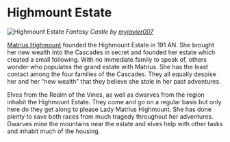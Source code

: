 # Highmount Estate

![Highmount Estate](https://images-wixmp-ed30a86b8c4ca887773594c2.wixmp.com/f/d9d4a02c-43bd-4491-8b07-e8be915c67c2/d6r1jmx-0671afd2-8454-49b1-a105-10cb7c75f258.png/v1/fill/w_1600,h_1280,q_80,strp/fantasy_castle_by_myjavier007_d6r1jmx-fullview.jpg?token=eyJ0eXAiOiJKV1QiLCJhbGciOiJIUzI1NiJ9.eyJzdWIiOiJ1cm46YXBwOjdlMGQxODg5ODIyNjQzNzNhNWYwZDQxNWVhMGQyNmUwIiwiaXNzIjoidXJuOmFwcDo3ZTBkMTg4OTgyMjY0MzczYTVmMGQ0MTVlYTBkMjZlMCIsIm9iaiI6W1t7ImhlaWdodCI6Ijw9MTI4MCIsInBhdGgiOiJcL2ZcL2Q5ZDRhMDJjLTQzYmQtNDQ5MS04YjA3LWU4YmU5MTVjNjdjMlwvZDZyMWpteC0wNjcxYWZkMi04NDU0LTQ5YjEtYTEwNS0xMGNiN2M3NWYyNTgucG5nIiwid2lkdGgiOiI8PTE2MDAifV1dLCJhdWQiOlsidXJuOnNlcnZpY2U6aW1hZ2Uub3BlcmF0aW9ucyJdfQ.15wTR1z_j6vooe4zb3-l_HSn_q_er9QRy86KhvduKdQ)
_Fantasy Castle by [myjavier007](https://www.deviantart.com/myjavier007)_

[Matrius Highmount](/Characters/MatriusHighmount.md) founded the Highmount Estate in 191 AN. She brought her new wealth into the Cascades in secret and founded her estate which created a small following. With no immediate family to speak of, others wonder who populates the grand estate with Matrius. She has the least contact among the four families of the Cascades. They all equally despise her and her “new wealth” that they believe she stole in her past adventures.

Elves from the Realm of the Vines, as well as dwarves from the region inhabit the Highmount Estate. They come and go on a regular basis but only here do they get along to please Lady Matrius Highmount. She has done plenty to save both races from much tragedy throughout her adventures. Dwarves mine the mountains near the estate and elves help with other tasks and inhabit much of the housing.
